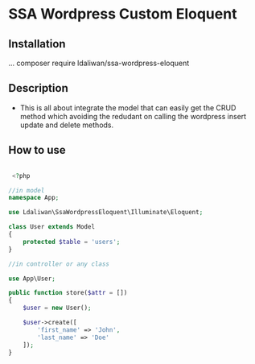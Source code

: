 # SSA Wordpress Custom Eloquent

## Installation
...
composer require ldaliwan/ssa-wordpress-eloquent


## Description
* This is all about integrate the model that can easily get the CRUD method which 
avoiding the redudant on calling the wordpress insert update and delete methods.


## How to use

```php

 <?php

//in model
namespace App;

use Ldaliwan\SsaWordpressEloquent\Illuminate\Eloquent;

class User extends Model
{
    protected $table = 'users';
}

//in controller or any class

use App\User;

public function store($attr = [])
{
    $user = new User();

    $user->create([
        'first_name' => 'John',
        'last_name' => 'Doe'
    ]);
}



